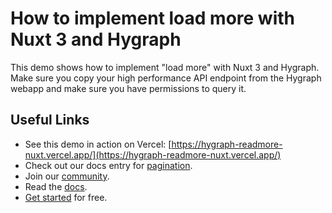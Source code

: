 # How to implement load more with Nuxt 3 and Hygraph

This demo shows how to implement "load more" with Nuxt 3 and Hygraph.
Make sure you copy your high performance API endpoint from the Hygraph webapp and make sure you have permissions to query it.

## Useful Links

- See this demo in action on Vercel: [https://hygraph-readmore-nuxt.vercel.app/](https://hygraph-readmore-nuxt.vercel.app/)
- Check out our docs entry for [pagination](https://hygraph.com/docs/api-reference/content-api/pagination).
- Join our [community](https://slack.hygraph.com).
- Read the [docs](https://hygraph.com/docs).
- [Get started](https://app.hygraph.com/signup) for free.
